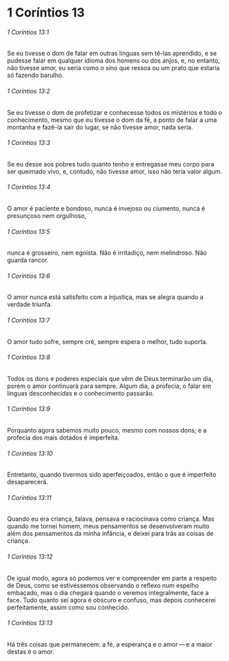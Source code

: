 # 1 Coríntios 13

###### 1 Coríntios 13:1

Se eu tivesse o dom de falar em outras línguas sem tê-las aprendido, e se pudesse falar em qualquer idioma dos homens ou dos anjos, e, no entanto, não tivesse amor, eu seria como o sino que ressoa ou um prato que estaria só fazendo barulho.

###### 1 Coríntios 13:2

Se eu tivesse o dom de profetizar e conhecesse todos os mistérios e todo o conhecimento, mesmo que eu tivesse o dom da fé, a ponto de falar a uma montanha e fazê-la sair do lugar, se não tivesse amor, nada seria.

###### 1 Coríntios 13:3

Se eu desse aos pobres tudo quanto tenho e entregasse meu corpo para ser queimado vivo, e, contudo, não tivesse amor, isso não teria valor algum.

###### 1 Coríntios 13:4

O amor é paciente e bondoso, nunca é invejoso ou ciumento, nunca é presunçoso nem orgulhoso,

###### 1 Coríntios 13:5

nunca é grosseiro, nem egoísta. Não é irritadiço, nem melindroso. Não guarda rancor.

###### 1 Coríntios 13:6

O amor nunca está satisfeito com a injustiça, mas se alegra quando a verdade triunfa.

###### 1 Coríntios 13:7

O amor tudo sofre, sempre crê, sempre espera o melhor, tudo suporta.

###### 1 Coríntios 13:8

Todos os dons e poderes especiais que vêm de Deus terminarão um dia, porém o amor continuará para sempre. Algum dia, a profecia, o falar em línguas desconhecidas e o conhecimento passarão.

###### 1 Coríntios 13:9

Porquanto agora sabemos muito pouco, mesmo com nossos dons; e a profecia dos mais dotados é imperfeita.

###### 1 Coríntios 13:10

Entretanto, quando tivermos sido aperfeiçoados, então o que é imperfeito desaparecerá.

###### 1 Coríntios 13:11

Quando eu era criança, falava, pensava e raciocinava como criança. Mas quando me tornei homem, meus pensamentos se desenvolveram muito além dos pensamentos da minha infância, e deixei para trás as coisas de criança.

###### 1 Coríntios 13:12

De igual modo, agora só podemos ver e compreender em parte a respeito de Deus, como se estivéssemos observando o reflexo num espelho embaçado, mas o dia chegará quando o veremos integralmente, face a face. Tudo quanto sei agora é obscuro e confuso, mas depois conhecerei perfeitamente, assim como sou conhecido.

###### 1 Coríntios 13:13

Há três coisas que permanecem: a fé, a esperança e o amor — e a maior destas é o amor.

